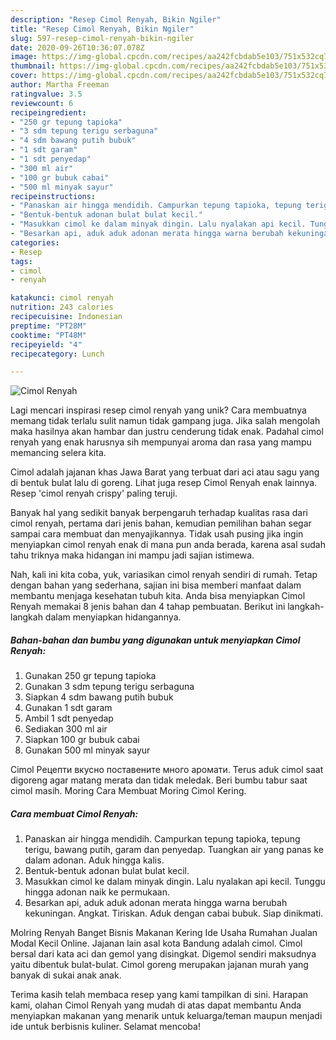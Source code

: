 ```yaml
---
description: "Resep Cimol Renyah, Bikin Ngiler"
title: "Resep Cimol Renyah, Bikin Ngiler"
slug: 597-resep-cimol-renyah-bikin-ngiler
date: 2020-09-26T10:36:07.078Z
image: https://img-global.cpcdn.com/recipes/aa242fcbdab5e103/751x532cq70/cimol-renyah-foto-resep-utama.jpg
thumbnail: https://img-global.cpcdn.com/recipes/aa242fcbdab5e103/751x532cq70/cimol-renyah-foto-resep-utama.jpg
cover: https://img-global.cpcdn.com/recipes/aa242fcbdab5e103/751x532cq70/cimol-renyah-foto-resep-utama.jpg
author: Martha Freeman
ratingvalue: 3.5
reviewcount: 6
recipeingredient:
- "250 gr tepung tapioka"
- "3 sdm tepung terigu serbaguna"
- "4 sdm bawang putih bubuk"
- "1 sdt garam"
- "1 sdt penyedap"
- "300 ml air"
- "100 gr bubuk cabai"
- "500 ml minyak sayur"
recipeinstructions:
- "Panaskan air hingga mendidih. Campurkan tepung tapioka, tepung terigu, bawang putih, garam dan penyedap. Tuangkan air yang panas ke dalam adonan. Aduk hingga kalis."
- "Bentuk-bentuk adonan bulat bulat kecil."
- "Masukkan cimol ke dalam minyak dingin. Lalu nyalakan api kecil. Tunggu hingga adonan naik ke permukaan."
- "Besarkan api, aduk aduk adonan merata hingga warna berubah kekuningan. Angkat. Tiriskan. Aduk dengan cabai bubuk. Siap dinikmati."
categories:
- Resep
tags:
- cimol
- renyah

katakunci: cimol renyah 
nutrition: 243 calories
recipecuisine: Indonesian
preptime: "PT28M"
cooktime: "PT48M"
recipeyield: "4"
recipecategory: Lunch

---
```



![Cimol Renyah](https://img-global.cpcdn.com/recipes/aa242fcbdab5e103/751x532cq70/cimol-renyah-foto-resep-utama.jpg)

Lagi mencari inspirasi resep cimol renyah yang unik? Cara membuatnya memang tidak terlalu sulit namun tidak gampang juga. Jika salah mengolah maka hasilnya akan hambar dan justru cenderung tidak enak. Padahal cimol renyah yang enak harusnya sih mempunyai aroma dan rasa yang mampu memancing selera kita.

Cimol adalah jajanan khas Jawa Barat yang terbuat dari aci atau sagu yang di bentuk bulat lalu di goreng. Lihat juga resep Cimol Renyah enak lainnya. Resep &#39;cimol renyah crispy&#39; paling teruji.

Banyak hal yang sedikit banyak berpengaruh terhadap kualitas rasa dari cimol renyah, pertama dari jenis bahan, kemudian pemilihan bahan segar sampai cara membuat dan menyajikannya. Tidak usah pusing jika ingin menyiapkan cimol renyah enak di mana pun anda berada, karena asal sudah tahu triknya maka hidangan ini mampu jadi sajian istimewa.


Nah, kali ini kita coba, yuk, variasikan cimol renyah sendiri di rumah. Tetap dengan bahan yang sederhana, sajian ini bisa memberi manfaat dalam membantu menjaga kesehatan tubuh kita. Anda bisa menyiapkan Cimol Renyah memakai 8 jenis bahan dan 4 tahap pembuatan. Berikut ini langkah-langkah dalam menyiapkan hidangannya.

<!--inarticleads1-->

##### Bahan-bahan dan bumbu yang digunakan untuk menyiapkan Cimol Renyah:

1. Gunakan 250 gr tepung tapioka
1. Gunakan 3 sdm tepung terigu serbaguna
1. Siapkan 4 sdm bawang putih bubuk
1. Gunakan 1 sdt garam
1. Ambil 1 sdt penyedap
1. Sediakan 300 ml air
1. Siapkan 100 gr bubuk cabai
1. Gunakan 500 ml minyak sayur


Cimol Рецепти вкусно поставените много аромати. Terus aduk cimol saat digoreng agar matang merata dan tidak meledak. Beri bumbu tabur saat cimol masih. Moring Cara Membuat Moring Cimol Kering. 

<!--inarticleads2-->

##### Cara membuat Cimol Renyah:

1. Panaskan air hingga mendidih. Campurkan tepung tapioka, tepung terigu, bawang putih, garam dan penyedap. Tuangkan air yang panas ke dalam adonan. Aduk hingga kalis.
1. Bentuk-bentuk adonan bulat bulat kecil.
1. Masukkan cimol ke dalam minyak dingin. Lalu nyalakan api kecil. Tunggu hingga adonan naik ke permukaan.
1. Besarkan api, aduk aduk adonan merata hingga warna berubah kekuningan. Angkat. Tiriskan. Aduk dengan cabai bubuk. Siap dinikmati.


Molring Renyah Banget Bisnis Makanan Kering Ide Usaha Rumahan Jualan Modal Kecil Online. Jajanan lain asal kota Bandung adalah cimol. Cimol bersal dari kata aci dan gemol yang disingkat. Digemol sendiri maksudnya yaitu dibentuk bulat-bulat. Cimol goreng merupakan jajanan murah yang banyak di sukai anak anak. 

Terima kasih telah membaca resep yang kami tampilkan di sini. Harapan kami, olahan Cimol Renyah yang mudah di atas dapat membantu Anda menyiapkan makanan yang menarik untuk keluarga/teman maupun menjadi ide untuk berbisnis kuliner. Selamat mencoba!
